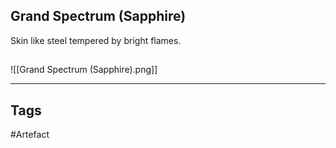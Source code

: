 ## Grand Spectrum (Sapphire)
Skin like steel tempered by bright flames.
## 
![[Grand Spectrum (Sapphire).png]]

---
## Tags
#Artefact